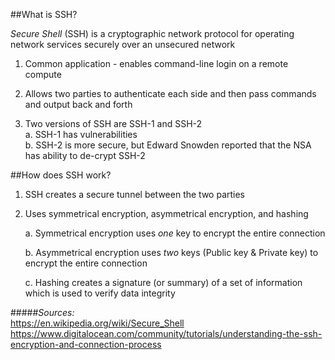 ##What is SSH?  

*Secure Shell* (SSH) is a cryptographic network protocol for operating network services securely over an unsecured network  

1. Common application - enables command-line login on a remote compute  

2. Allows two parties to authenticate each side and then pass commands and output back and forth  

3. Two versions of SSH are SSH-1 and SSH-2  
	a. SSH-1 has vulnerabilities  
	b. SSH-2 is more secure, but Edward Snowden reported that the NSA has ability to de-crypt SSH-2  

##How does SSH work?

1. SSH creates a secure tunnel between the two parties  

2. Uses symmetrical encryption, asymmetrical encryption, and hashing  

	a. Symmetrical encryption uses *one* key to encrypt the entire connection  

	b. Asymmetrical encryption uses *two* keys (Public key & Private key) to encrypt the entire connection  

	c. Hashing creates a signature (or summary) of a set of information which is used to verify data integrity  


#####*Sources:*  
<https://en.wikipedia.org/wiki/Secure_Shell>  
<https://www.digitalocean.com/community/tutorials/understanding-the-ssh-encryption-and-connection-process>  